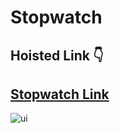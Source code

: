 # Stopwatch

## Hoisted Link 👇

## [Stopwatch Link](https://ugamraj.github.io/Stopwatch/)

![ui](https://github.com/UgamRaj/Stopwatch/assets/124122714/6addad0c-635d-457c-9e22-985203ffb957)
